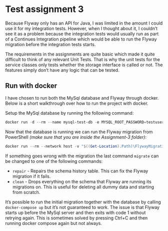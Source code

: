 # Test assignment 3

Because Flyway only has an API for Java, I was limited in the amount I could use it for my integration tests. However, when I thought about it, I couldn’t see it as a problem because the integration tests would usually run as part of a Continues Integration pipeline which would be able to run the Flyway migration before the integration tests starts.

The requirements in the assignments are quite basic which made it quite difficult to think of any relevant Unit Tests. That is why the unit tests for the service classes only tests whether the storage interface is called or not. The features simply don’t have any logic that can be tested.

## Run with docker

I have chosen to run both the MySql database and Flyway through docker. Below is a short walkthrough over how to run the project with docker.

Setup the MySql database by running the following command:

```powershell
docker run -d --rm --name mysql-test-db -e MYSQL_ROOT_PASSWORD=testuser123 -p 3307:3306 mysql
```

Now that the database is running we can run the Flyway migration from PowerShell _(make sure that you are inside the Assignment-3 folder)_:

```powershell
docker run --rm --network host -v "$((Get-Location).Path)\FlywayMigration\conf:/flyway/conf" -v "$((Get-Location).Path)\FlywayMigration\sql:/flyway/sql" flyway/flyway "-teams" migrate
```

If something goes wrong with the migration the last command `migrate` can be changed to one of the following commands:

- `repair` - Repairs the schema history table. This can fix the Flyway migration if it fails.
- `clean` - Drops everything on the schema that Flyway are running its migrations on. This is useful for deleting all dummy data and starting from scratch. 

It’s possible to run the initial migration together with the database by calling `docker-compose up` but it’s not guaranteed to work. The issue is that Flyway starts up before the MySql server and then exits with code 1 without retrying again. This is sometimes solved by pressing Ctrl+C and then running docker compose again but not always.
